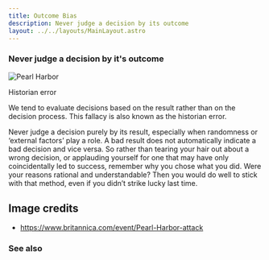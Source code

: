 ```yaml
---
title: Outcome Bias
description: Never judge a decision by its outcome
layout: ../../layouts/MainLayout.astro
---
```


### Never judge a decision by it's outcome

![Pearl Harbor](/images/pearl-harbor.webp)

Historian error

We tend to evaluate decisions based on the result rather than on the decision process. 
This fallacy is also known as the historian error.

Never judge a decision purely by its result, especially when randomness or ‘external factors’ play a role. 
A bad result does not automatically indicate a bad decision and vice versa. 
So rather than tearing your hair out about a wrong decision, 
or applauding yourself for one that may have only coincidentally led to success, 
remember why you chose what you did. 
Were your reasons rational and understandable? 
Then you would do well to stick with that method, even if you didn’t strike lucky last time.


## Image credits
- https://www.britannica.com/event/Pearl-Harbor-attack



### See also

